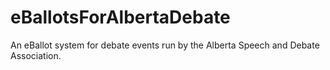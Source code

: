 # eBallotsForAlbertaDebate
  An eBallot system for debate events run by the Alberta Speech and Debate Association. 
